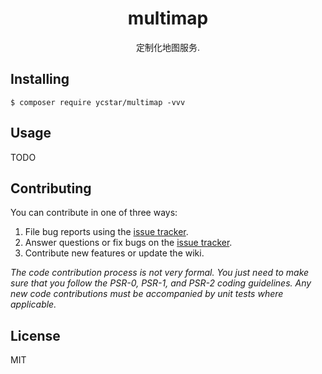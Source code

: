 <h1 align="center"> multimap </h1>

<p align="center"> 定制化地图服务.</p>


## Installing

```shell
$ composer require ycstar/multimap -vvv
```

## Usage

TODO

## Contributing

You can contribute in one of three ways:

1. File bug reports using the [issue tracker](https://github.com/ycstar/multimap/issues).
2. Answer questions or fix bugs on the [issue tracker](https://github.com/ycstar/multimap/issues).
3. Contribute new features or update the wiki.

_The code contribution process is not very formal. You just need to make sure that you follow the PSR-0, PSR-1, and PSR-2 coding guidelines. Any new code contributions must be accompanied by unit tests where applicable._

## License

MIT